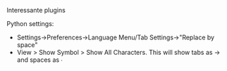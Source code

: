Interessante plugins

Python settings:
- Settings->Preferences->Language Menu/Tab Settings->"Replace by space"
- View > Show Symbol > Show All Characters. This will show tabs as → and spaces as ∙
